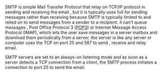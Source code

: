 SMTP is simple Mail Transfer Protocol that relay on TCP/IP protocol in  sending and receiving the email , but it is typically uses full for sending messages rather than receiving because SMTP is typically limited to and relied on to send messages from a sender to a recipient. it can't queue messages , Post Office Protocol 3 ([POP3](https://www.techtarget.com/whatis/definition/POP3-Post-Office-Protocol-3)) or Internet Message Access Protocol (IMAP), which lets the user save messages in a server mailbox and download them periodically from a server. the server is like any server or computer uses the TCP on port 25 and 587 to send , receive and relay email.

SMTP servers are set to an always-on listening mode and as soon as a server detects a TCP connection from a client, the SMTP process initiates a connection to port 25 to send the email.
